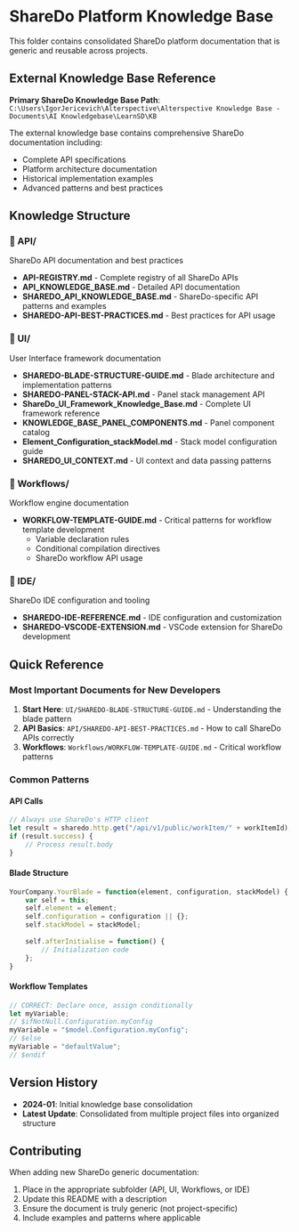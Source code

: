# ShareDo Platform Knowledge Base

This folder contains consolidated ShareDo platform documentation that is generic and reusable across projects.

## External Knowledge Base Reference

**Primary ShareDo Knowledge Base Path**: 
`C:\Users\IgorJericevich\Alterspective\Alterspective Knowledge Base - Documents\AI Knowledgebase\LearnSD\KB`

The external knowledge base contains comprehensive ShareDo documentation including:
- Complete API specifications
- Platform architecture documentation
- Historical implementation examples
- Advanced patterns and best practices

## Knowledge Structure

### 📁 API/
ShareDo API documentation and best practices

- **API-REGISTRY.md** - Complete registry of all ShareDo APIs
- **API_KNOWLEDGE_BASE.md** - Detailed API documentation
- **SHAREDO_API_KNOWLEDGE_BASE.md** - ShareDo-specific API patterns and examples
- **SHAREDO-API-BEST-PRACTICES.md** - Best practices for API usage

### 📁 UI/
User Interface framework documentation

- **SHAREDO-BLADE-STRUCTURE-GUIDE.md** - Blade architecture and implementation patterns
- **SHAREDO-PANEL-STACK-API.md** - Panel stack management API
- **ShareDo_UI_Framework_Knowledge_Base.md** - Complete UI framework reference
- **KNOWLEDGE_BASE_PANEL_COMPONENTS.md** - Panel component catalog
- **Element_Configuration_stackModel.md** - Stack model configuration guide
- **SHAREDO_UI_CONTEXT.md** - UI context and data passing patterns

### 📁 Workflows/
Workflow engine documentation

- **WORKFLOW-TEMPLATE-GUIDE.md** - Critical patterns for workflow template development
  - Variable declaration rules
  - Conditional compilation directives
  - ShareDo workflow API usage

### 📁 IDE/
ShareDo IDE configuration and tooling

- **SHAREDO-IDE-REFERENCE.md** - IDE configuration and customization
- **SHAREDO-VSCODE-EXTENSION.md** - VSCode extension for ShareDo development

## Quick Reference

### Most Important Documents for New Developers

1. **Start Here**: `UI/SHAREDO-BLADE-STRUCTURE-GUIDE.md` - Understanding the blade pattern
2. **API Basics**: `API/SHAREDO-API-BEST-PRACTICES.md` - How to call ShareDo APIs correctly
3. **Workflows**: `Workflows/WORKFLOW-TEMPLATE-GUIDE.md` - Critical workflow patterns

### Common Patterns

#### API Calls
```javascript
// Always use ShareDo's HTTP client
let result = sharedo.http.get("/api/v1/public/workItem/" + workItemId);
if (result.success) {
    // Process result.body
}
```

#### Blade Structure
```javascript
YourCompany.YourBlade = function(element, configuration, stackModel) {
    var self = this;
    self.element = element;
    self.configuration = configuration || {};
    self.stackModel = stackModel;
    
    self.afterInitialise = function() {
        // Initialization code
    };
}
```

#### Workflow Templates
```javascript
// CORRECT: Declare once, assign conditionally
let myVariable;
// $ifNotNull.Configuration.myConfig
myVariable = "$model.Configuration.myConfig";
// $else
myVariable = "defaultValue";
// $endif
```

## Version History

- **2024-01**: Initial knowledge base consolidation
- **Latest Update**: Consolidated from multiple project files into organized structure

## Contributing

When adding new ShareDo generic documentation:
1. Place in the appropriate subfolder (API, UI, Workflows, or IDE)
2. Update this README with a description
3. Ensure the document is truly generic (not project-specific)
4. Include examples and patterns where applicable